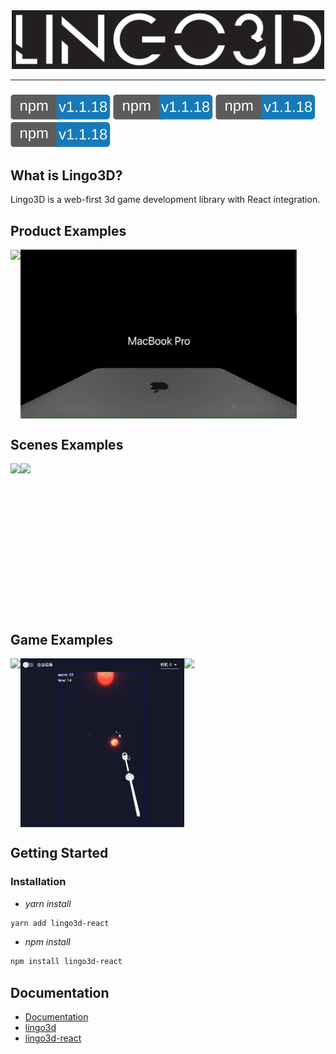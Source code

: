 <div align="center">
  <img width="500px" src="https://github.com/lingo3d/lingo3d-readme/blob/main/image/LINGO3Dlogo.png"/>
</div>


---
### [![npm][npm-image]][npm-url]   [![npm][npm-image]][npm-url]    [![npm][npm-image]][npm-url]   [![npm][npm-image]][npm-url]
[npm-image]: https://github.com/lingo3d/lingo3d-readme/blob/main/image/npm.svg
[npm-url]: https://www.npmjs.com/package/lingo3d-react


## What is Lingo3D?
Lingo3D is a web-first 3d game development library with React integration.
## Product Examples
<div style="display: flex; flex-wrap: nowrap">
  <img src="https://github.com/lingo3d/lingo3d-readme/blob/main/image/applewatch.gif" height="270px">
  <img src="https://github.com/lingo3d/lingo3d-readme/blob/main/image/macbook.gif" height="270px">
</div>

## Scenes Examples 
<div style="display: flex; flex-wrap: nowrap">
  <img src="https://github.com/lingo3d/lingo3d-readme/blob/main/image/pingpong.gif" height="240px">
  <img src="https://github.com/lingo3d/lingo3d-readme/blob/main/image/fairytale.gif" height="240px">
</div>

## Game Examples
<div style="display: flex; flex-wrap: nowrap">
  <img src="https://github.com/lingo3d/lingo3d-readme/blob/main/image/universe.gif" height="270px">
  <img src="https://github.com/lingo3d/lingo3d-readme/blob/main/image/shotting.gif" height="270px">
  <img src="https://github.com/lingo3d/lingo3d-readme/blob/main/image/gun.gif" height="270px">
</div>



## Getting Started

### Installation

- *yarn install*

```bash
yarn add lingo3d-react
```
- *npm install*
```bash
npm install lingo3d-react
```

## Documentation
- [Documentation](https://www.lingo3d.com/documentation/)
- [lingo3d](https://www.npmjs.com/package/lingo3d)
- [lingo3d-react](https://www.npmjs.com/package/lingo3d-react)
